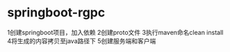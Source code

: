 # springboot-rgpc
1创建springboot项目，加入依赖
2创建proto文件
3执行maven命名clean install
4将生成的内容拷贝至java路径下
5创建服务端和客户端
